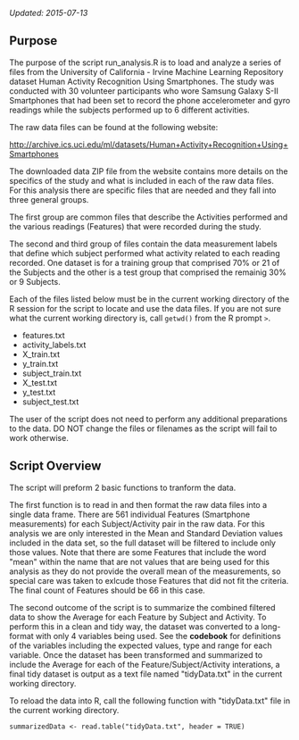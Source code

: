 *Updated: 2015-07-13*

## Purpose

The purpose of the script run_analysis.R is to load and analyze a series of 
files from the University of California - Irvine Machine Learning Repository
dataset Human Activity Recognition Using Smartphones.  The study was conducted
with 30 volunteer participants who wore Samsung Galaxy S-II Smartphones that 
had been set to record the phone accelerometer and gyro readings while the 
subjects performed up to 6 different activities.

The raw data files can be found at the following website:

http://archive.ics.uci.edu/ml/datasets/Human+Activity+Recognition+Using+Smartphones

The downloaded data ZIP file from the website contains more details on the 
specifics of the study and what is included in each of the raw data files.  
For this analysis there are specific files that are needed and they fall into
three general groups.

The first group are common files that describe the Activities performed and the
various readings (Features) that were recorded during the study.

The second and third group of files contain the data measurement labels that
define which subject performed what activity related to each reading recorded.
One dataset is for a training group that comprised 70% or 21 of the Subjects
and the other is a test group that comprised the remainig 30% or 9 Subjects.

Each of the files listed below must be in the current working directory of the 
R session for the script to locate and use the data files.  If you are not sure
what the current working directory is, call `getwd()` from the R prompt `>`.

- features.txt
- activity_labels.txt
- X_train.txt
- y_train.txt
- subject_train.txt
- X_test.txt
- y_test.txt
- subject_test.txt

The user of the script does not need to perform any additional preparations to
the data.  DO NOT change the files or filenames as the script will fail
to work otherwise.

## Script Overview

The script will preform 2 basic functions to tranform the data.

The first function is to read in and then format the raw data files into a 
single data frame.  There are 561 individual Features (Smartphone measurements) 
for each Subject/Activity pair in the raw data.  For this analysis we are only 
interested in the Mean and Standard Deviation values included in the data set,
so the full dataset will be filtered to include only those values.  Note that 
there are some Features that include the word "mean" within the name that are 
not values that are being used for this analysis as they do not provide the 
overall mean of the measurements, so special care was taken to exlcude those 
Features that did not fit the criteria.  The final count of Features should be
66 in this case.

The second outcome of the script is to summarize the combined filtered data to
show the Average for each Feature by Subject and Activity.  To perform this in 
a clean and tidy way, the dataset was converted to a long-format with only 4 
variables being used.  See the **codebook** for definitions of the variables 
including the expected values, type and range for each variable.  Once the 
dataset has been transformed and summarized to include the Average for each of 
the Feature/Subject/Activity interations, a final tidy dataset is output as a 
text file named "tidyData.txt" in the current working directory.

To reload the data into R, call the following function with "tidyData.txt" file
in the current working directory.

`summarizedData <- read.table("tidyData.txt", header = TRUE)`
